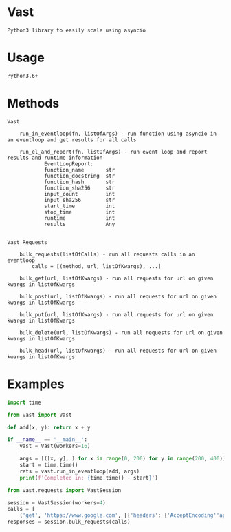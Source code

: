 # Vast

    Python3 library to easily scale using asyncio

# Usage

    Python3.6+

# Methods

    Vast

        run_in_eventloop(fn, listOfArgs) - run function using asyncio in an eventloop and get results for all calls

        run_el_and_report(fn, listOfArgs) - run event loop and report results and runtime information
                EventLoopReport:
                function_name       str
                function_docstring  str
                function_hash       str
                function_sha256     str
                input_count         int
                input_sha256        str
                start_time          int
                stop_time           int
                runtime             int
                results             Any
    

    Vast Requests

        bulk_requests(listOfCalls) - run all requests calls in an eventloop
            calls = [(method, url, listOfKwargs), ...]
        
        bulk_get(url, listOfKwargs) - run all requests for url on given kwargs in listOfKwargs

        bulk_post(url, listOfKwargs) - run all requests for url on given kwargs in listOfKwargs

        bulk_put(url, listOfKwargs) - run all requests for url on given kwargs in listOfKwargs

        bulk_delete(url, listOfKwargs) - run all requests for url on given kwargs in listOfKwargs
        
        bulk_head(url, listOfKwargs) - run all requests for url on given kwargs in listOfKwargs
        

# Examples

```python
import time

from vast import Vast

def add(x, y): return x + y

if __name__ == '__main__':
    vast = Vast(workers=16)

    args = [([x, y], ) for x in range(0, 200) for y in range(200, 400)]
    start = time.time()
    rets = vast.run_in_eventloop(add, args)
    print(f'Completed in: {time.time() - start}')

```

```python
from vast.requests import VastSession

session = VastSession(workers=4)
calls = [
    ('get', 'https://www.google.com', [{'headers': {'AcceptEncoding''application/json'}}]), ('post', 'https://www.github.com')]
responses = session.bulk_requests(calls)
```

